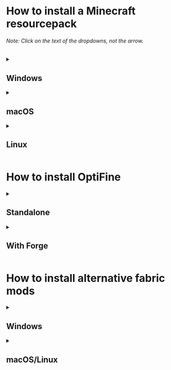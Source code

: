 # How to install a Minecraft resourcepack
###### Note: Click on the text of the dropdowns, not the arrow.
<details>
  <summary><h2>Windows</h2></summary>
  <ul><li><p>Press <kbd>⊞ Win</kbd> <kbd>R</kbd></p></li>
  <li><p>Type <code>%appdata%\.minecraft\resourcepacks</code></p></li>
  <li><p>Move resourcepack file (commonly .zip) into the folder that opened</p></li></ul>
</details>
<details>
  <summary><h2>macOS</h2></summary>
  <ul><li><p>Open Finder</p></li>
  <li><p>Type <kbd>⌘</kbd> <kbd>⇧</kbd> <kbd>G</kbd></p></li>
  <li><p>Type <code>~/Library/Application Support/minecraft/resourcepacks</code> OR <code>~/Library/Application\ Support/minecraft/resourcepacks</code></li></p>
  <li><p>Move resourcepack file (commonly .zip) into the folder that opened</p></li></ul>
</details>
  <details>
  <summary><h2>Linux</h2></summary>
  <ul><li><p>Open the Terminal</p></li>
  <li><p>Type <code>cd ~/minecraft/resourcepacks</code></p></li>
  <li><h5>GNOME: Type <code>nautilus .</code> WITH the period</li><h5>
  <li><h5>KDE: Type <code>dolphin . &</code> WITH the period and ampersand</h5></li>
  <li><p>Move resourcepack file (commonly .zip) into the folder that opened</p></li></ul>
  </details>
<h1>How to install OptiFine</h1>
<details>
  <summary><h2>Standalone</h2></summary>
  <ul>
    <li><p>Download <a href=https://optifine.net/downloads>OptiFine</a></p></li>
    <li><p>Open the .jar file</p></li>
    <li><p>Press install</p></li>
    <li><p>Launch the "OptiFine" version in the launcher<p></li>
  </ul>
  </details>
  <details>
  <summary><h2>With Forge</h2></summary>
  <ul>
  <details><summary><h4>Installation of Forge</h4></summary>
  <li><p>Download <a href=https://files.minecraftforge.net>Forge</a> if you haven't already</p></li>
  <li><p>Open the .jar file (if forge isn't installed)</p></li>
  <li><p>Press install (if forge isn't installed)</p></li>
  </details>
  <details><summary><h4>Installtion of OptiFine</h4></summary>
  <li><p>Download <a href=https://optifine.net/downloads>OptiFine</a></p></li>
  <li><p>Put OptiFine in the "mods" folder</p></li>
  <li><p>Launch the "Forge" version in the launcher<p></li>
    </details>
    </details>
    <h1>How to install alternative fabric mods</h1>
    <details>
    <summary><h2>Windows</h2></summary>
    <details><summary><h4>Installation of Fabric</h4></summary>
    <li><p>Download the .exe for <a href=https://fabricmc.net/use>Fabric</a> if you haven't already</p></li>
    <li><p>Open the .exe file (if Fabric isn't installed)</p></li>
    <li><p>If SmartScreen shows up, press "More Info" then "Run Anyway"</li></p>
    <li><p>Select the correct version of Minecraft</p></li>
    <li><p>Press install</p></li>
    </details>
    <details><summary><h4>Installtion of Mods</h4></summary>
    <li><p>Put the <a href=https://github.com/sadmoonphoenix/ghostypack/blob/main/README.md>mods found here</a> in the mods folder</p></li>
    <li><p>Launch the "Fabric" version in the launcher</p></li>
    </details>
    </details>
    <details>
    <summary><h2>macOS/Linux</h2></summary>
    <details><summary><h4>Installation of Fabric</h4></summary>
    <li><p>Download the .jar for <a href=https://fabricmc.net/use>Fabric</a> if you haven't already</p></li>
    <li><p>Open the .jar file (if Fabric isn't installed)</p></li>
    <li><p>If the jar file fails to open, open a Terminal, and run <code>java -jar path-to-jar-file</code>
    <li><p>Select the correct version of Minecraft</p></li>
    <li><p>Press install</p></li>
    </details>
    <details><summary><h4>Installtion of Mods</h4></summary>
    <li><p>Put the <a href=https://github.com/sadmoonphoenix/ghostypack/blob/main/README.md>mods found here</a> in the mods folder</p></li>
    <li><p>Launch the "Fabric" version in the launcher</p></li>
    </details>
    </details>
